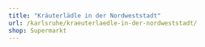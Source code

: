 ```yaml
---
title: "Kräuterlädle in der Nordweststadt"
url: /karlsruhe/kraeuterlaedle-in-der-nordweststadt/
shop: Supermarkt
---
```

